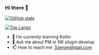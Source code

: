 ### Hi there 👋
[![GitHub stats](https://github-readme-stats.vercel.app/api?username=3zeroed&show_icons=true)](https://github.com/anuraghazra/github-readme-stats) 

[![Top Langs](https://github-readme-stats.vercel.app/api/top-langs/?username=3zeroed&layout=compact)](https://github.com/anuraghazra/github-readme-stats)
- 🌱 I’m currently learning Kotlin
- 💬 Ask me about PM or NK plugin develop
- 📫 How to reach me: 3zeroed@gail.com
